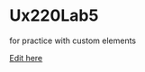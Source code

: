 # Ux220Lab5
for practice with custom elements

[Edit here](https://diy-pwa.dev/~/gh/Iceman0001/Ux220Lab5)
